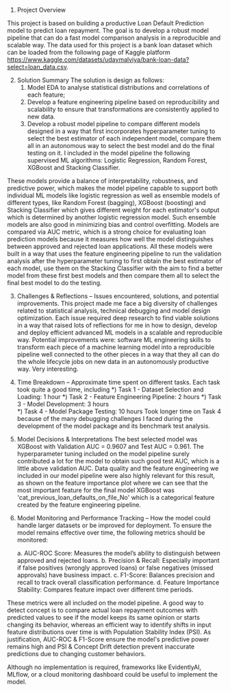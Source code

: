 

1. Project Overview

This project is based on building a productive Loan Default Prediction model to predict loan repayment. The goal is to develop a robust model pipeline that can do a fast model comparison analysis in a reproducible and scalable way. The data used for this project is a bank loan dataset which can be loaded from the following page of Kaggle platform 
https://www.kaggle.com/datasets/udaymalviya/bank-loan-data?select=loan_data.csv.



2. Solution Summary 
The solution is design as follows:
    1. Model EDA to analyse statistical distributions and correlations of each feature;
    2. Develop a feature engineering pipeline based on reproducibility and scalability to ensure that transformations are consistently applied to new data.
    3. Develop a robust model pipeline to compare different models designed in a way that first incorporates hyperparameter tuning to select the best estimator      of each independent model, compare them all in an autonomous way to select the best model and do the final testing on it. I included in the model pipeline       the following supervised ML algorithms: Logistic Regression, Random Forest, XGBoost and Stacking Classifier.

These models provide a balance of interpretability, robustness, and predictive power, which makes the model pipeline capable to support both individual ML models like logistic regression as well as ensemble models of different types, like Random Forest (bagging), XGBoost (boosting) and Stacking Classifier which gives different weight for each estimator's output which is determined by another logistic regression model. Such ensemble models are also good in minimizing bias and control overfitting. Models are compared via AUC metric, which is a strong choice for evaluating loan prediction models because it measures how well the model distinguishes between approved and rejected loan applications. All these models were built in a way that uses the feature engineering pipeline to run the validation analysis after the hyperparameter tuning to first obtain the best estimator of each model, use them on the Stacking Classifier with the aim to find a better model from these first best models and then compare them all to select the final best model to do the testing.


3. Challenges & Reflections – Issues encountered, solutions, and potential improvements.
This project made me face a big diversity of challenges related to statistical analysis, technical debugging and model design optimization. Each issue required deep research to find viable solutions in a way that raised lots of reflections for me in how to design, develop and deploy efficient advanced ML models in a scalable and reproducible way. Potential improvements were: software ML engineering skills to transform each piece of a machine learning model into a reproducible pipeline well connected to the other pieces in a way that they all can do the whole lifecycle jobs on new data in an autonomously productive way. Very interesting.


4. Time Breakdown – Approximate time spent on different tasks.
Each task took quite a good time, including
*) Task 1 - Dataset Selection and Loading: 1 hour
*) Task 2 - Feature Engineering Pipeline: 2 hours
*) Task 3 - Model Development: 3 hours   
*) Task 4 - Model Package Testing: 10 hours
Took longer time on Task 4 because of the many debugging challenges I faced during the development of the model package and its benchmark test analysis.

5. Model Decisions & Interpretations 
The best selected model was XGBoost with Validation AUC = 0.9607 and Test AUC = 0.961. The hyperparameter tuning included on the model pipeline surely contributed a lot for the model to obtain such good test AUC, which is a little above validation AUC. Data quality and the feature engineering we included in our model pipeline were also highly relevant for this result, as shown on the feature importance plot where we can see that the most important feature for the final model XGBoost was 'cat_previous_loan_defaults_on_file_No' which is a categorical feature created by the feature engineering pipeline.   
   
6. Model Monitoring and Performance Tracking – How the model could handle larger datasets or be improved for deployment.
To ensure the model remains effective over time, the following metrics should be monitored:

    a. AUC-ROC Score: Measures the model’s ability to distinguish between approved and rejected loans.
    b. Precision & Recall: Especially important if false positives (wrongly approved loans) or false negatives (missed approvals) have business impact.
    c. F1-Score: Balances precision and recall to track overall classification performance.
    d. Feature Importance Stability: Compares feature impact over different time periods.

These metrics were all included on the model pipeline. A good way to detect concept is to compare actual loan repayment outcomes with predicted values to see if the model keeps its same opinion or starts changing its behavior, whereas an efficient way to identify shifts in input feature distributions over time is with Population Stability Index (PSI). As justification, AUC-ROC & F1-Score ensure the model's predictive power remains high and PSI & Concept Drift detection prevent inaccurate predictions due to changing customer behaviors.

Although no implementation is required, frameworks like EvidentlyAI, MLflow, or a cloud monitoring dashboard could be useful to implement the model.
